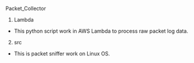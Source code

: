 Packet_Collector

1. Lambda
 - This python script work in AWS Lambda to process raw packet log data.

2. src
 - This is packet sniffer work on Linux OS.